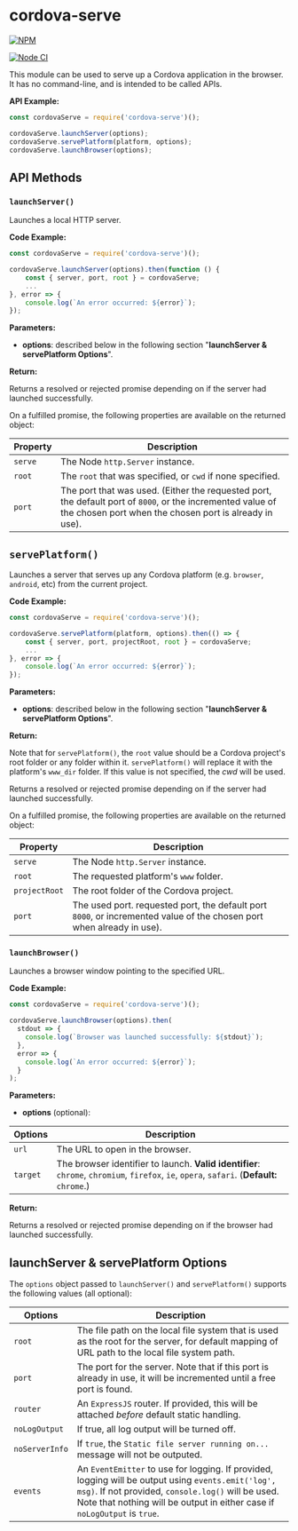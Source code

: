 <!--
#
# Licensed to the Apache Software Foundation (ASF) under one
# or more contributor license agreements.  See the NOTICE file
# distributed with this work for additional information
# regarding copyright ownership.  The ASF licenses this file
# to you under the Apache License, Version 2.0 (the
# "License"); you may not use this file except in compliance
# with the License.  You may obtain a copy of the License at
#
# http://www.apache.org/licenses/LICENSE-2.0
#
# Unless required by applicable law or agreed to in writing,
# software distributed under the License is distributed on an
# "AS IS" BASIS, WITHOUT WARRANTIES OR CONDITIONS OF ANY
#  KIND, either express or implied.  See the License for the
# specific language governing permissions and limitations
# under the License.
#
-->

# cordova-serve

[![NPM](https://nodei.co/npm/cordova-serve.png)](https://nodei.co/npm/cordova-serve/)

[![Node CI](https://github.com/apache/cordova-serve/workflows/Node%20CI/badge.svg?branch=master)](https://github.com/apache/cordova-serve/actions?query=branch%3Amaster)

This module can be used to serve up a Cordova application in the browser. It has no command-line, and is intended to be called APIs.

**API Example:**

```js
const cordovaServe = require('cordova-serve')();

cordovaServe.launchServer(options);
cordovaServe.servePlatform(platform, options);
cordovaServe.launchBrowser(options);
```

## API Methods

### `launchServer()`

Launches a local HTTP server.

**Code Example:**

```js
const cordovaServe = require('cordova-serve')();

cordovaServe.launchServer(options).then(function () {
    const { server, port, root } = cordovaServe;
    ...
}, error => {
    console.log(`An error occurred: ${error}`);
});
```

**Parameters:**

* **options**: described below in the following section "**launchServer & servePlatform Options**".

**Return:**

Returns a resolved or rejected promise depending on if the server had launched successfully.

On a fulfilled promise, the following properties are available on the returned object:

Property | Description
-|-
`serve` | The Node `http.Server` instance.
`root` | The `root` that was specified, or `cwd` if none specified.
`port` | The port that was used. (Either the requested port, the default port of `8000`, or the incremented value of the chosen port when the chosen port is already in use).

## `servePlatform()`

Launches a server that serves up any Cordova platform (e.g. `browser`, `android`, etc) from the current project.

**Code Example:**

```js
const cordovaServe = require('cordova-serve')();

cordovaServe.servePlatform(platform, options).then(() => {
    const { server, port, projectRoot, root } = cordovaServe;
    ...
}, error => {
    console.log(`An error occurred: ${error}`);
});
```

**Parameters:**

* **options**: described below in the following section "**launchServer & servePlatform Options**".

**Return:**

Note that for `servePlatform()`, the `root` value should be a Cordova project's root folder or any folder within it. `servePlatform()` will replace it with the platform's `www_dir` folder. If this value is not specified, the *cwd* will be used.

Returns a resolved or rejected promise depending on if the server had launched successfully.

On a fulfilled promise, the following properties are available on the returned object:

Property | Description
-|-
`serve` | The Node `http.Server` instance.
`root` | The requested platform's `www` folder.
`projectRoot` | The root folder of the Cordova project.
`port` | The used port. requested port, the default port `8000`, or incremented value of the chosen port when already in use).

### `launchBrowser()`

Launches a browser window pointing to the specified URL.

**Code Example:**

```js
const cordovaServe = require('cordova-serve')();

cordovaServe.launchBrowser(options).then(
  stdout => {
    console.log(`Browser was launched successfully: ${stdout}`);
  },
  error => {
    console.log(`An error occurred: ${error}`);
  }
);
```

**Parameters:**

* **options** (optional):

Options | Description
-|-
`url` | The URL to open in the browser.
`target` | The browser identifier to launch. **Valid identifier**: `chrome`, `chromium`, `firefox`, `ie`, `opera`, `safari`. (**Default:** `chrome`.)

**Return:**

Returns a resolved or rejected promise depending on if the browser had launched successfully.

## launchServer & servePlatform Options

The `options` object passed to `launchServer()` and `servePlatform()` supports the following values (all optional):

Options | Description
-|-
`root` | The file path on the local file system that is used as the root for the server, for default mapping of URL path to the local file system path.
`port` | The port for the server. Note that if this port is already in use, it will be incremented until a free port is found.
`router` | An `ExpressJS` router. If provided, this will be attached *before* default static handling.
`noLogOutput` | If true, all log output will be turned off.
`noServerInfo` | If `true`, the `Static file server running on...` message will not be outputed.
`events` | An `EventEmitter` to use for logging. If provided, logging will be output using `events.emit('log', msg)`. If not provided, `console.log()` will be used. Note that nothing will be output in either case if `noLogOutput` is `true`.

